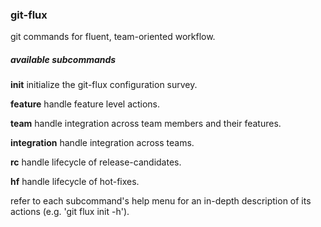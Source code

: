 
### git-flux

git commands for fluent, team-oriented workflow.

##### available subcommands

   **init**
      initialize the git-flux configuration survey.

   **feature**
      handle feature level actions.

   **team**
      handle integration across team members and their features.

   **integration**
      handle integration across teams.

   **rc**
      handle lifecycle of release-candidates.

   **hf**
      handle lifecycle of hot-fixes.

refer to each subcommand's help menu for an in-depth description of its actions (e.g. 'git flux init -h').
 